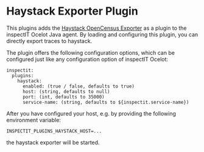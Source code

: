 # Haystack Exporter Plugin

This plugins adds the [Haystack OpenCensus Exporter](https://github.com/ExpediaDotCom/haystack-opencensus-exporter-java)
as a plugin to the inspectIT Ocelot Java agent.
By loading and configuring this plugin, you can directly export traces to haystack.

The plugin offers the following configuration options, 
which can be configured just like any configuration option of inspectIT Ocelot:
```
inspectit:
  plugins:
    haystack:
      enabled: (true / false, defaults to true)
      host: (string, defaults to null)
      port: (int, defaults to 35000)
      service-name: (string, defaults to ${inspectit.service-name})
```

After you have configured your host, e.g. by providing the following environment variable:
```
INSPECTIT_PLUGINS_HAYSTACK_HOST=...
```
the haystack exporter will be started.